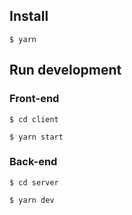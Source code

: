 ## Install
``` $ yarn ```

## Run development
### Front-end 
``` $ cd client ```   

``` $ yarn start ```

### Back-end
``` $ cd server ```   

``` $ yarn dev ```
